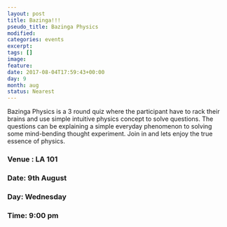```yaml
---
layout: post
title: Bazinga!!!
pseudo_title: Bazinga Physics
modified:
categories: events
excerpt:
tags: []
image:
feature:
date: 2017-08-04T17:59:43+00:00
day: 9
month: aug
status: Nearest
---
```


Bazinga Physics is a 3 round quiz where the participant have to rack their brains and use simple intuitive physics concept to solve questions. The questions can be explaining a simple everyday phenomenon to solving some mind-bending thought experiment. Join in and lets enjoy the true essence of physics.


### Venue : LA 101

### Date: 9th August

### Day: Wednesday

### Time: 9:00 pm
